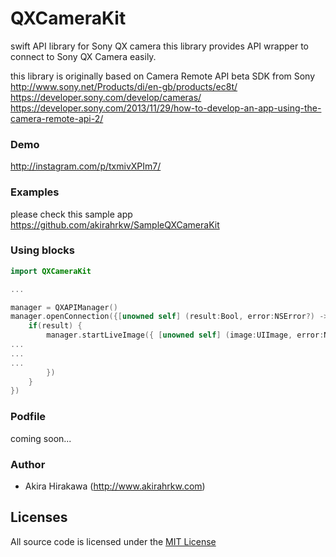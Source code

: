# QXCameraKit

swift API library for Sony QX camera
this library provides API wrapper to connect to Sony QX Camera easily.

this library is originally based on Camera Remote API beta SDK from Sony
http://www.sony.net/Products/di/en-gb/products/ec8t/
https://developer.sony.com/develop/cameras/
https://developer.sony.com/2013/11/29/how-to-develop-an-app-using-the-camera-remote-api-2/

### Demo

http://instagram.com/p/txmivXPIm7/

### Examples

please check this sample app
https://github.com/akirahrkw/SampleQXCameraKit

### Using blocks

```swift
import QXCameraKit

...

manager = QXAPIManager()
manager.openConnection({[unowned self] (result:Bool, error:NSError?) -> () in
    if(result) {
        manager.startLiveImage({ [unowned self] (image:UIImage, error:NSError?) -> () in
...
...
...
        })
    }
})

```

### Podfile
coming soon...

### Author
* Akira Hirakawa (http://www.akirahrkw.com)

## Licenses
All source code is licensed under the [MIT License](http://opensource.org/licenses/MIT)
